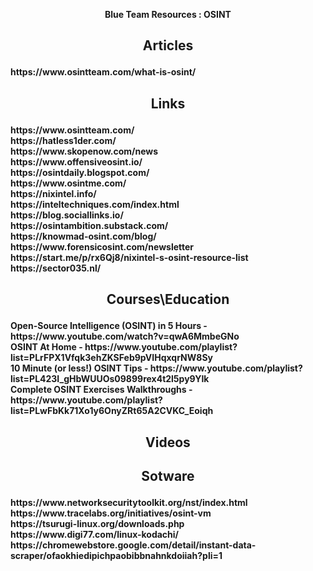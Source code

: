 <b><p align=center>Blue Team Resources : OSINT </br>

<h2><p align=center>Articles</p></h2>
https://www.osintteam.com/what-is-osint/




<h2><p align=center>Links </p></h2>
https://www.osintteam.com/ </br>
https://hatless1der.com/ </br>
https://www.skopenow.com/news </br>
https://www.offensiveosint.io/ </br>
https://osintdaily.blogspot.com/ </br>
https://www.osintme.com/ </br>
https://nixintel.info/ </br>
https://inteltechniques.com/index.html </br>
https://blog.sociallinks.io/ </br>
https://osintambition.substack.com/ </br>
https://knowmad-osint.com/blog/ </br>
https://www.forensicosint.com/newsletter </br>
https://start.me/p/rx6Qj8/nixintel-s-osint-resource-list </br>
https://sector035.nl/ </br>



<h2><p align=center></p></h2>


<h2><p align=center>Courses\Education </p></h2>
Open-Source Intelligence (OSINT) in 5 Hours - https://www.youtube.com/watch?v=qwA6MmbeGNo </br>
OSINT At Home - https://www.youtube.com/playlist?list=PLrFPX1Vfqk3ehZKSFeb9pVIHqxqrNW8Sy </br>
10 Minute (or less!) OSINT Tips - https://www.youtube.com/playlist?list=PL423I_gHbWUUOs09899rex4t2l5py9YIk </br>
Complete OSINT Exercises Walkthroughs - https://www.youtube.com/playlist?list=PLwFbKk71Xo1y6OnyZRt65A2CVKC_Eoiqh </br>


<h2><p align=center>Videos </p></h2>


<h2><p align=center>Sotware </p></h2>
https://www.networksecuritytoolkit.org/nst/index.html </br>
https://www.tracelabs.org/initiatives/osint-vm </br>
https://tsurugi-linux.org/downloads.php </br>
https://www.digi77.com/linux-kodachi/ </br>
https://chromewebstore.google.com/detail/instant-data-scraper/ofaokhiedipichpaobibbnahnkdoiiah?pli=1

